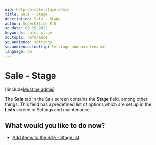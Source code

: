 ```yaml
---
uid: help-de-sale-stage-admin
title: Sale - Stage
description: Sale - Stage
author: SuperOffice RnD
so.date: 06.29.2022
keywords: sale, stage
so.topic: reference
so.audience: settings
so.audience.tooltip: Settings and maintenance
language: de
---
```


# Sale - Stage

[!include[Must be admin](../../../learn/includes/req-admin.md)]

The **Sale** tab in the Sale screen contains the **Stage** field, among other things. This field has a predefined list of options which are set up in the **Lists** screen in Settings and maintenance.

## What would you like to do now?

* [Add items to the Sale - Stage list][1]

<!-- Referenced links -->
[1]: ../../../admin/lists/learn/sale-stage.md

<!-- Referenced images -->

